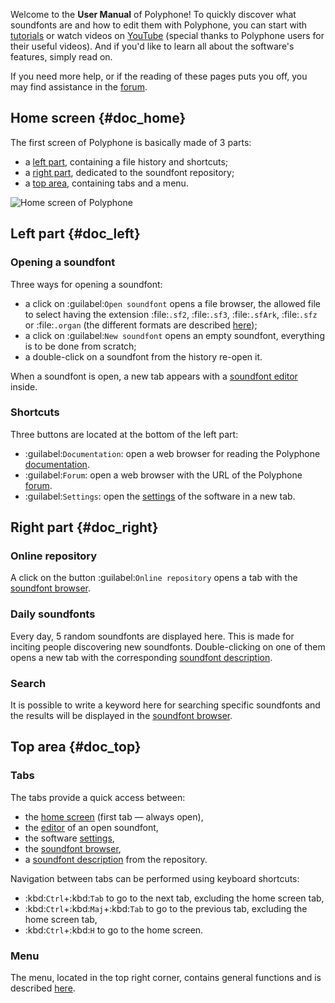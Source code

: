 Welcome to the **User Manual** of Polyphone! To quickly discover what soundfonts are and how to edit them with Polyphone, you can start with [tutorials](tutorials/index.md) or watch videos on <a href="https://www.youtube.com/results?search_query=polyphone+sf2" target="_blank">YouTube</a> (special thanks to Polyphone users for their useful videos). And if you'd like to learn all about the software's features, simply read on.

If you need more help, or if the reading of these pages puts you off, you may find assistance in the [forum](forum).


## Home screen {#doc_home}


The first screen of Polyphone is basically made of 3 parts:

* a [left part](#doc_left), containing a file history and shortcuts;
* a [right part](#doc_right), dedicated to the soundfont repository;
* a [top area](#doc_top), containing tabs and a menu.


![Home screen of Polyphone](images/page_home.png "Home screen of Polyphone")


## Left part {#doc_left}


### Opening a soundfont


Three ways for opening a soundfont:

* a click on :guilabel:`Open soundfont` opens a file browser, the allowed file to select having the extension :file:`.sf2`, :file:`.sf3`, :file:`.sfArk`, :file:`.sfz` or :file:`.organ` (the different formats are described [here](manual/annexes/the-different-soundfont-formats.md));
* a click on :guilabel:`New soundfont` opens an empty soundfont, everything is to be done from scratch;
* a double-click on a soundfont from the history re-open it.

When a soundfont is open, a new tab appears with a [soundfont editor](manual/soundfont-editor/index.md) inside.


### Shortcuts


Three buttons are located at the bottom of the left part:

* :guilabel:`Documentation`: open a web browser for reading the Polyphone [documentation](documentation).
* :guilabel:`Forum`: open a web browser with the URL of the Polyphone [forum](forum).
* :guilabel:`Settings`: open the [settings](manual/settings.md) of the software in a new tab.


## Right part {#doc_right}


### Online repository


A click on the button :guilabel:`Online repository` opens a tab with the [soundfont browser](manual/soundfont-browser.md).


### Daily soundfonts


Every day, 5 random soundfonts are displayed here.
This is made for inciting people discovering new soundfonts.
Double-clicking on one of them opens a new tab with the corresponding [soundfont description](manual/soundfont-browser.md#doc_description).


### Search


It is possible to write a keyword here for searching specific soundfonts and the results will be displayed in the [soundfont browser](manual/soundfont-browser.md).


## Top area {#doc_top}


### Tabs


The tabs provide a quick access between:

* the [home screen](#doc_home) (first tab — always open),
* the [editor](manual/soundfont-editor/index.md) of an open soundfont,
* the software [settings](manual/settings.md),
* the [soundfont browser](manual/soundfont-browser.md),
* a [soundfont description](manual/soundfont-browser.md#doc_description) from the repository.

Navigation between tabs can be performed using keyboard shortcuts:
* :kbd:`Ctrl`+:kbd:`Tab` to go to the next tab, excluding the home screen tab,
* :kbd:`Ctrl`+:kbd:`Maj`+:kbd:`Tab` to go to the previous tab, excluding the home screen tab,
* :kbd:`Ctrl`+:kbd:`H` to go to the home screen.


### Menu


The menu, located in the top right corner, contains general functions and is described [here](manual/menu.md).
